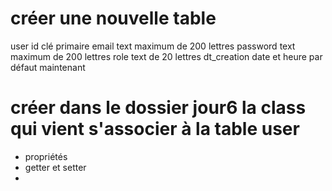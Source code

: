 # créer une nouvelle table 

user
id clé primaire
email text maximum de 200 lettres
password text maximum de 200 lettres
role text de 20 lettres
dt_creation date et heure par défaut maintenant 

# créer dans le dossier jour6 la class qui vient s'associer à la table user 

- propriétés
- getter et setter
- 
